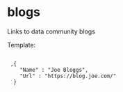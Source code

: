 # blogs
Links to data community blogs

Template:

```

 ,{
    "Name" : "Joe Bloggs",
    "Url" : "https://blog.joe.com/"
  }
```
